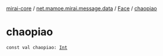 [mirai-core](../../index.md) / [net.mamoe.mirai.message.data](../index.md) / [Face](index.md) / [chaopiao](./chaopiao.md)

# chaopiao

`const val chaopiao: `[`Int`](https://kotlinlang.org/api/latest/jvm/stdlib/kotlin/-int/index.html)